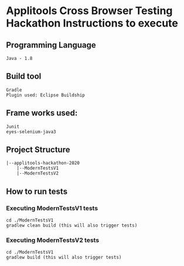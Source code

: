 # Applitools Cross Browser Testing Hackathon Instructions to execute

## Programming Language
```
Java - 1.8
```
## Build tool
```
Gradle
Plugin used: Eclipse Buildship
```

## Frame works used:
```
Junit 
eyes-selenium-java3
```

## Project Structure
```
|--applitools-hackathon-2020
	|--ModernTestsV1
	|--ModernTestsV2
```

## How to run tests
### Executing ModernTestsV1 tests
```
cd ./ModernTestsV1
gradlew clean build (this will also trigger tests)
```

### Executing ModernTestsV2 tests
```
cd ./ModernTestsV1
gradlew build (this will also trigger tests)
```

